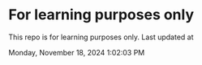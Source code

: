 # For learning purposes only
This repo is for learning purposes only.
Last updated at

Monday, November 18, 2024 1:02:03 PM


